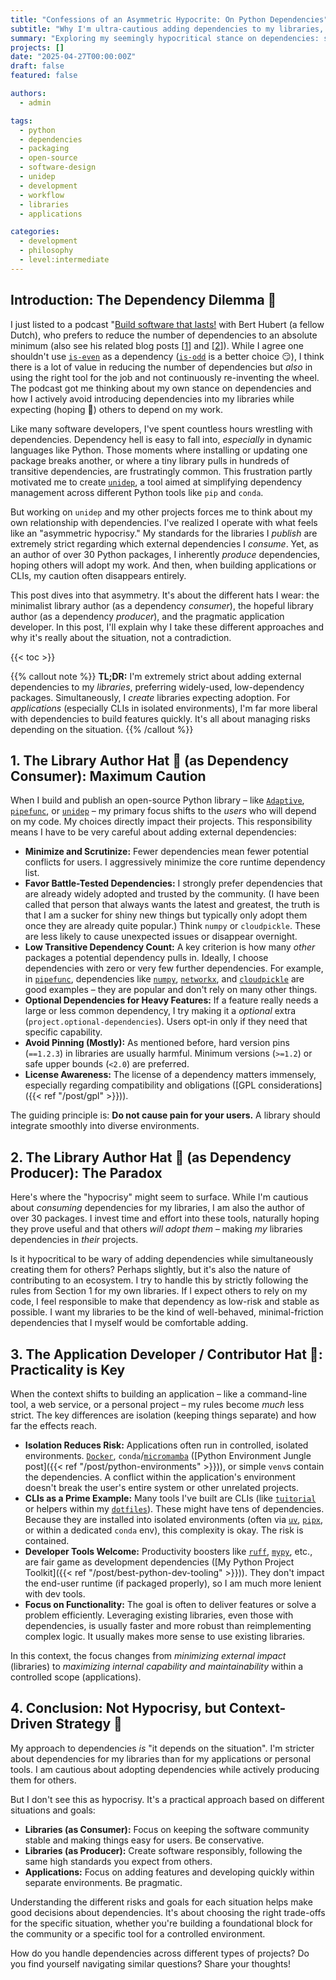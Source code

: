 ```yaml
---
title: "Confessions of an Asymmetric Hypocrite: On Python Dependencies"
subtitle: "Why I'm ultra-cautious adding dependencies to my libraries, yet hope you depend on mine, and relax entirely for applications"
summary: "Exploring my seemingly hypocritical stance on dependencies: strict minimalism for my libraries, expecting adoption of my own work, yet embracing a wide range of dependencies in applications due to context and isolation."
projects: []
date: "2025-04-27T00:00:00Z"
draft: false
featured: false

authors:
  - admin

tags:
  - python
  - dependencies
  - packaging
  - open-source
  - software-design
  - unidep
  - development
  - workflow
  - libraries
  - applications

categories:
  - development
  - philosophy
  - level:intermediate
---
```


## Introduction: The Dependency Dilemma 🤔

I just listed to a podcast "[Build software that lasts!](https://www.youtube.com/watch?v=5ZyzeeYZgeM) with Bert Hubert (a fellow Dutch), who prefers to reduce the number of dependencies to an absolute minimum (also see his related blog posts [[1](https://berthub.eu/articles/posts/on-long-term-software-development/)] and [[2](https://berthub.eu/articles/posts/a-2024-plea-for-lean-software/)]).
While I agree one shouldn't use [`is-even`](https://www.npmjs.com/package/is-even) as a dependency ([`is-odd`](https://www.npmjs.com/package/is-odd) is a better choice 😏), I think there is a lot of value in reducing the number of dependencies but *also* in using the right tool for the job and not continuously re-inventing the wheel.
The podcast got me thinking about my own stance on dependencies and how I actively avoid introducing dependencies into my libraries while expecting (hoping 🤞) others to depend on my work.

Like many software developers, I've spent countless hours wrestling with dependencies.
Dependency hell is easy to fall into, *especially* in dynamic languages like Python.
Those moments where installing or updating one package breaks another, or where a tiny library pulls in hundreds of transitive dependencies, are frustratingly common.
This frustration partly motivated me to create [`unidep`](https://github.com/basnijholt/unidep), a tool aimed at simplifying dependency management across different Python tools like `pip` and `conda`.

But working on `unidep` and my other projects forces me to think about my own relationship with dependencies.
I've realized I operate with what feels like an "asymmetric hypocrisy."
My standards for the libraries I _publish_ are extremely strict regarding which external dependencies I _consume_.
Yet, as an author of over 30 Python packages, I inherently _produce_ dependencies, hoping others will adopt my work.
And then, when building applications or CLIs, my caution often disappears entirely.

This post dives into that asymmetry.
It's about the different hats I wear: the minimalist library author (as a dependency _consumer_), the hopeful library author (as a dependency _producer_), and the pragmatic application developer.
In this post, I'll explain why I take these different approaches and why it's really about the situation, not a contradiction.

{{< toc >}}

{{% callout note %}}
**TL;DR:** I'm extremely strict about adding external dependencies to my _libraries_, preferring widely-used, low-dependency packages.
Simultaneously, I _create_ libraries expecting adoption.
For _applications_ (especially CLIs in isolated environments), I'm far more liberal with dependencies to build features quickly.
It's all about managing risks depending on the situation.
{{% /callout %}}

## 1. The Library Author Hat 🎩 (as Dependency Consumer): Maximum Caution

When I build and publish an open-source Python library – like [`Adaptive`](https://github.com/python-adaptive/adaptive), [`pipefunc`](https://github.com/pipefunc/pipefunc), or [`unidep`](https://github.com/basnijholt/unidep) – my primary focus shifts to the _users_ who will depend on my code.
My choices directly impact their projects.
This responsibility means I have to be very careful about adding external dependencies:

- **Minimize and Scrutinize:** Fewer dependencies mean fewer potential conflicts for users.
  I aggressively minimize the core runtime dependency list.
- **Favor Battle-Tested Dependencies:** I strongly prefer dependencies that are already widely adopted and trusted by the community.
  (I have been called that person that always wants the latest and greatest, the truth is that I am a sucker for shiny new things but typically only adopt them once they are already quite popular.)
  Think `numpy` or `cloudpickle`.
  These are less likely to cause unexpected issues or disappear overnight.
- **Low Transitive Dependency Count:** A key criterion is how many _other_ packages a potential dependency pulls in.
  Ideally, I choose dependencies with zero or very few further dependencies.
  For example, in [`pipefunc`](https://github.com/pipefunc/pipefunc), dependencies like [`numpy`](https://numpy.org/), [`networkx`](https://networkx.org/), and [`cloudpickle`](https://github.com/cloudpipe/cloudpickle) are good examples – they are popular and don't rely on many other things.
- **Optional Dependencies for Heavy Features:** If a feature really needs a large or less common dependency, I try making it a _optional_ extra (`project.optional-dependencies`).
  Users opt-in only if they need that specific capability.
- **Avoid Pinning (Mostly):** As mentioned before, hard version pins (`==1.2.3`) in libraries are usually harmful.
  Minimum versions (`>=1.2`) or safe upper bounds (`<2.0`) are preferred.
- **License Awareness:** The license of a dependency matters immensely, especially regarding compatibility and obligations ([GPL considerations]({{< ref "/post/gpl" >}})).

The guiding principle is: **Do not cause pain for your users.**
A library should integrate smoothly into diverse environments.

## 2. The Library Author Hat 🎩 (as Dependency Producer): The Paradox

Here's where the "hypocrisy" might seem to surface.
While I'm cautious about _consuming_ dependencies for my libraries, I am also the author of over 30 packages.
I invest time and effort into these tools, naturally hoping they prove useful and that others _will adopt them_ – making _my_ libraries dependencies in _their_ projects.

Is it hypocritical to be wary of adding dependencies while simultaneously creating them for others?
Perhaps slightly, but it's also the nature of contributing to an ecosystem.
I try to handle this by strictly following the rules from Section 1 for my own libraries.
If I expect others to rely on my code, I feel responsible to make that dependency as
low-risk and stable as possible.
I want my libraries to be the kind of well-behaved, minimal-friction dependencies
that I myself would be comfortable adding.

## 3. The Application Developer / Contributor Hat 🧢: Practicality is Key

When the context shifts to building an application – like a command-line tool, a web service, or a personal project – my rules become *much* less strict.
The key differences are isolation (keeping things separate) and how far the effects reach.

- **Isolation Reduces Risk:** Applications often run in controlled, isolated environments.
  [`Docker`](https://www.docker.com/), `conda`/[`micromamba`](https://mamba.readthedocs.io/en/latest/user_guide/micromamba.html) ([Python Environment Jungle post]({{< ref "/post/python-environments" >}})), or simple `venv`s contain the dependencies.
  A conflict within the application's environment doesn't break the user's entire system or other unrelated projects.
- **CLIs as a Prime Example:** Many tools I've built are CLIs (like [`tuitorial`](https://github.com/basnijholt/tuitorial) or helpers within my [`dotfiles`](https://github.com/basnijholt/dotfiles)).
  These might have tens of dependencies.
  Because they are installed into isolated environments (often via [`uv`](https://docs.astral.sh/uv/), [`pipx`](https://pipx.pypa.io/stable/), or within a dedicated `conda` env), this complexity is okay.
  The risk is contained.
- **Developer Tools Welcome:** Productivity boosters like [`ruff`](https://beta.ruff.rs/docs/rules/), [`mypy`](https://mypy.readthedocs.io/en/stable/), etc., are fair game as development dependencies ([My Python Project Toolkit]({{< ref "/post/best-python-dev-tooling" >}})).
  They don't impact the end-user runtime (if packaged properly), so I am much more lenient with dev tools.
- **Focus on Functionality:** The goal is often to deliver features or solve a problem efficiently.
  Leveraging existing libraries, even those with dependencies, is usually faster and more robust than reimplementing complex logic.
  It usually makes more sense to use existing libraries.

In this context, the focus changes from _minimizing external impact_ (libraries) to _maximizing internal capability and maintainability_ within a controlled scope (applications).

## 4. Conclusion: Not Hypocrisy, but Context-Driven Strategy 🙏

My approach to dependencies _is_ "it depends on the situation".
I'm stricter about dependencies for my libraries than for my applications or personal tools.
I am cautious about adopting dependencies while actively producing them for others.

But I don't see this as hypocrisy.
It's a practical approach based on different situations and goals:

- **Libraries (as Consumer):** Focus on keeping the software community stable and making things easy for users. Be conservative.
- **Libraries (as Producer):** Create software responsibly, following the same high standards you expect from others.
- **Applications:** Focus on adding features and developing quickly within separate environments. Be pragmatic.

Understanding the different risks and goals for each situation helps make good decisions about dependencies.
It's about choosing the right trade-offs for the specific situation, whether you're building a foundational block for the community or a specific tool for a controlled environment.

How do you handle dependencies across different types of projects?
Do you find yourself navigating similar questions?
Share your thoughts!

